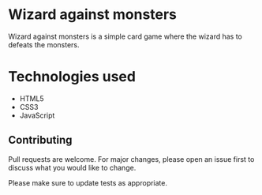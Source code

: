 # Wizard against monsters

Wizard against monsters is a simple card game where the wizard has to defeats the monsters.

# Technologies used
- HTML5
- CSS3
- JavaScript

## Contributing
Pull requests are welcome. For major changes, please open an issue first to discuss what you would like to change.

Please make sure to update tests as appropriate.
